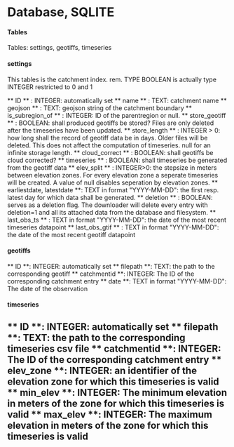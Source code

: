 ﻿
# Database, SQLITE


#### Tables

Tables: settings, geotiffs, timeseries

#### settings

This tables is the catchment index.
rem. TYPE BOOLEAN is actually type INTEGER restricted to 0 and 1

** ID ** : INTEGER: automatically set
** name ** : TEXT: catchment name
** geojson ** : TEXT: geojson string of the catchment boundary
** is_subregion_of ** : INTEGER: ID of the parentregion or null.
** store_geotiff ** : BOOLEAN: shall produced geotiffs be stored? Files are only deleted after the timeseries have been updated. 
** store_length ** : INTEGER > 0: how long shall the record of geotiff data be in days. Older files will be deleted. This does not affect the computation of timeseries. null for an infinite storage length. 
** cloud_correct ** : BOOLEAN: shall geotiffs be cloud corrected?
** timeseries ** : BOOLEAN: shall timeseries be generated from the geotiff data
** elev_split ** : INTEGER>0: the stepsize in meters between elevation zones. For every elevation zone a seperate timeseries will be created. A value of null disables seperation by elevation zones.
** earliestdate, latestdate **: TEXT in format "YYYY-MM-DD": the first resp. latest day for which data shall be generated. 
** deletion ** : BOOLEAN: serves as a deletion flag. The downloader will delete every entry with deletion=1 and all its attached data from the database and filesystem.
** last_obs_ts ** : TEXT in format "YYYY-MM-DD": the date of the most recent timeseries datapoint
** last_obs_gtif ** : TEXT in format "YYYY-MM-DD": the date of the most recent geotiff datapoint

#### geotiffs

** ID **: INTEGER: automatically set
** filepath **: TEXT: the path to the corresponding geotiff
** catchmentid **: INTEGER: The ID of the corresponding catchment entry
** date **: TEXT in format "YYYY-MM-DD": The date of the observation

#### timeseries

** ID **: INTEGER: automatically set
** filepath **: TEXT: the path to the corresponding timeseries csv file
** catchmentid **: INTEGER: The ID of the corresponding catchment entry
** elev_zone **: INTEGER: an identifier of the elevation zone for which this timeseries is valid
** min_elev **: INTEGER: The minimum elevation in meters of the  zone for which this timeseries is valid
** max_elev **: INTEGER: The maximum elevation in meters of the zone for which this timeseries is valid
- 